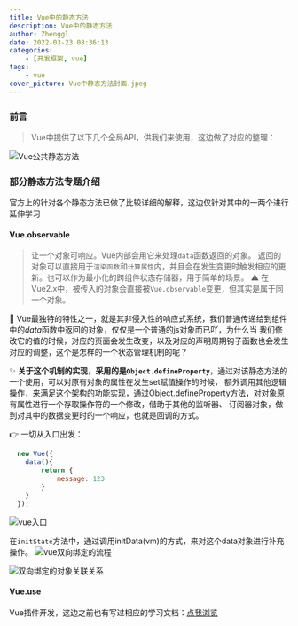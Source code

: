 ```yaml
---
title: Vue中的静态方法
description: Vue中的静态方法
author: Zhenggl
date: 2022-03-23 08:36:13
categories:
    - [开发框架, vue]
tags:
    - vue
cover_picture: Vue中静态方法封面.jpeg
---
```


### 前言
> Vue中提供了以下几个全局API，供我们来使用，这边做了对应的整理：

![Vue公共静态方法](Vue公共静态方法.png)

### 部分静态方法专题介绍
官方上的针对各个静态方法已做了比较详细的解释，这边仅针对其中的一两个进行延伸学习

#### Vue.observable
> 让一个对象可响应。Vue内部会用它来处理`data`函数返回的对象。
> 返回的对象可以直接用于`渲染函数`和`计算属性`内，并且会在发生变更时触发相应的更新。也可以作为最小化的跨组件状态存储器，用于简单的场景。
> ⚠️ 在Vue2.x中，被传入的对象会直接被`Vue.observable`变更，但其实是属于同一个对象。

🤔 Vue最独特的特性之一，就是其非侵入性的响应式系统，我们普通传递给到组件中的*data*函数中返回的对象，仅仅是一个普通的js对象而已吖，为什么当
我们修改它的值的时候，对应的页面会发生改变，以及对应的声明周期钩子函数也会发生对应的调整，这个是怎样的一个状态管理机制的呢？

✨ **关于这个机制的实现，采用的是`Object.defineProperty`**，通过对该静态方法的一个使用，可以对原有对象的属性在发生set赋值操作的时候，
额外调用其他逻辑操作，来满足这个架构的功能实现，通过Object.defineProperty方法，对对象原有属性进行一个存取操作符的一个修改，借助于其他的监听器、
订阅器对象，做到对其中的数据变更时的一个响应，也就是回调的方式。

👉 一切从入口出发：
```javascript
  new Vue({
    data(){
    	return {
    		message: 123
    	}
    }
  });
```
![vue入口](vue入口.png)

在`initState`方法中，通过调用initData(vm)的方式，来对这个data对象进行补充操作。
![vue双向绑定的流程](vue双向绑定的流程.png)

![双向绑定的对象关联关系](双向绑定的对象关联关系.png)

#### Vue.use
Vue插件开发，这边之前也有写过相应的学习文档：[点我浏览](https://www.91temaichang.com/2021/05/11/vue-plugins-develop/)

